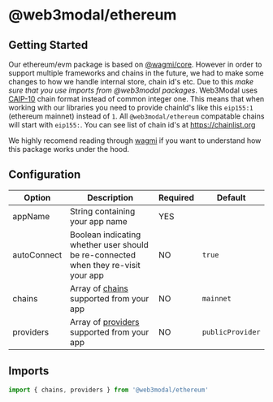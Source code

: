 # @web3modal/ethereum

## Getting Started

Our ethereum/evm package is based on [@wagmi/core](https://wagmi.sh/). However in order to support multiple frameworks and chains in the future, we had to make some changes to how we handle internal store, chain id's etc. Due to this _make sure that you use imports from @web3modal packages_.
Web3Modal uses [CAIP-10](https://github.com/ChainAgnostic/CAIPs/blob/master/CAIPs/caip-10.md) chain format instead of common integer one. This means that when working with our libraries you need to provide chainId's like this `eip155:1` (ethereum mainnet) instead of `1`. All `@web3modal/ethereum` compatable chains will start with `eip155:`. You can see list of chain id's at https://chainlist.org

We highly recomend reading through [wagmi](https://wagmi.sh/) if you want to understand how this package works under the hood.

## Configuration

| Option      | Description                                                                        | Required | Default          |
| ----------- | ---------------------------------------------------------------------------------- | -------- | ---------------- |
| appName     | String containing your app name                                                    | YES      |                  |
| autoConnect | Boolean indicating whether user should be re-connected when they re-visit your app | NO       | `true`           |
| chains      | Array of [chains](./src/utils/wagmiTools.ts) supported from your app               | NO       | `mainnet`        |
| providers   | Array of [providers](./src/utils/wagmiTools.ts) supported from your app            | NO       | `publicProvider` |

## Imports

```ts
import { chains, providers } from '@web3modal/ethereum'
```
